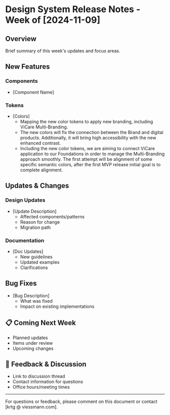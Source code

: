 # Design System Release Notes - Week of [2024-11-09]

## Overview
Brief summary of this week's updates and focus areas.

## New Features
### Components
- [Component Name]

### Tokens
- [Colors]
  - Mapping the new color tokens to apply new branding, including ViCare Multi-Branding.
  - The new colors will fix the connection between the Brand and digital products. Additionally, it will bring high accessibility with the new enhanced contrast.
  - Including the new color tokens, we are aiming to connect ViCare application to our Foundations in order to manage the Multi-Branding approach smoothly. The first attempt will be alignment of some specific semantic colors, after the first MVP release initial goal is to complete alignment.

## Updates & Changes
### Design Updates
- [Update Description]
  - Affected components/patterns
  - Reason for change
  - Migration path

### Documentation
- [Doc Updates]
  - New guidelines
  - Updated examples
  - Clarifications

## Bug Fixes
- [Bug Description]
  - What was fixed
  - Impact on existing implementations

## 📋 Coming Next Week
- Planned updates
- Items under review
- Upcoming changes

## 🤝 Feedback & Discussion
- Link to discussion thread
- Contact information for questions
- Office hours/meeting times

---
For questions or feedback, please comment on this document or contact [krtg @ viessmann.com].
